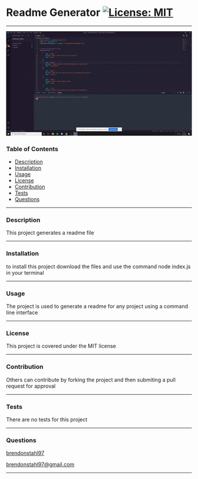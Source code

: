 
# Readme Generator [![License: MIT](https://img.shields.io/badge/License-MIT-yellow.svg)](https://opensource.org/licenses/MIT)
***
   
![Example Gif](./Assets/ExampleVid.gif)

### Table of Contents
* [Description](#Description)
* [Installation](#Installation)
* [Usage](#Usage)
* [License](#License)
* [Contribution](#Contribution)
* [Tests](#Tests)
* [Questions](#Questions)
---
   
### Description <a name="Description"></a>
This project generates a readme file
   
---
   
### Installation <a name="Installation"></a>
to install this project download the files and use the command node index.js in your terminal
   
---
   
### Usage <a name="Usage"></a>
The project is used to generate a readme for any project using a command line interface
   
---
   
### License <a name="License"></a>
This project is covered under the MIT license

---
   
### Contribution <a name="Contribution"></a>
Others can contribute by forking the project and then submiting a pull request for approval
   
---
   
### Tests <a name="Tests"></a>
There are no tests for this project
   
---
   
### Questions <a name="Questions"></a>

[brendonstahl97](https://github.com/brendonstahl97)

brendonstahl97@gmail.com
   
---